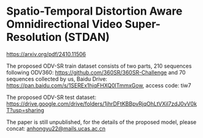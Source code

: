 # Spatio-Temporal Distortion Aware Omnidirectional Video Super-Resolution (STDAN)



https://arxiv.org/pdf/2410.11506

The proposed ODV-SR train dataset consists of two parts, 210 sequences following ODV360: https://github.com/360SR/360SR-Challenge and 70 sequences collected by us, Baidu Drive: https://pan.baidu.com/s/1SEREx1hjqFHXQ0lTmmxGow, access code: tiw7

The proposed ODV-SR test dataset: https://drive.google.com/drive/folders/1jhrDFtKBBpvRjqOhLtVXil7zdJ0vV0kT?usp=sharing

The paper is still unpublished, for the details of the proposed model, please concat: anhongyu22@mails.ucas.ac.cn
